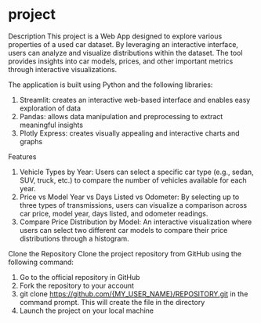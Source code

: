 # project

Description
This project is a Web App designed to explore various properties of a used car dataset. By leveraging an interactive interface, users can analyze and visualize distributions within the dataset. The tool provides insights into car models, prices, and other important metrics through interactive visualizations.

The application is built using Python and the following libraries:
1) Streamlit: creates an interactive web-based interface and enables easy exploration of data
2) Pandas: allows data manipulation and preprocessing to extract meaningful insights
3) Plotly Express: creates visually appealing and interactive charts and graphs

Features
1) Vehicle Types by Year: Users can select a specific car type (e.g., sedan, SUV, truck, etc.) to compare the number of vehicles available for each year.
2) Price vs Model Year vs Days Listed vs Odometer: By selecting up to three types of transmissions, users can visualize a comparison across car price, model year, days listed, and odometer readings.
3) Compare Price Distribution by Model: An interactive visualization where users can select two different car models to compare their price distributions through a histogram.

Clone the Repository
Clone the project repository from GitHub using the following command:
1)	Go to the official repository in GitHub
2)	Fork the repository to your account
3)	git clone https://github.com/{MY_USER_NAME}/REPOSITORY.git in the command prompt. This will create the file in the directory 
4) Launch the project on your local machine  
